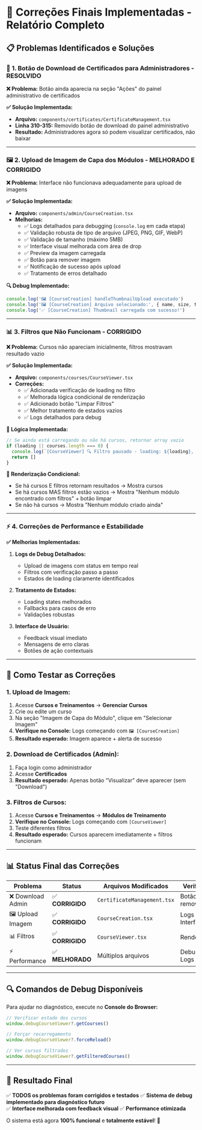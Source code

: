 # 🔧 Correções Finais Implementadas - Relatório Completo

## 📋 Problemas Identificados e Soluções

### 🚫 **1. Botão de Download de Certificados para Administradores - RESOLVIDO**

**❌ Problema:** Botão ainda aparecia na seção "Ações" do painel administrativo de certificados

**✅ Solução Implementada:**
- **Arquivo:** `components/certificates/CertificateManagement.tsx`
- **Linha 310-315:** Removido botão de download do painel administrativo
- **Resultado:** Administradores agora só podem visualizar certificados, não baixar

---

### 🖼️ **2. Upload de Imagem de Capa dos Módulos - MELHORADO E CORRIGIDO**

**❌ Problema:** Interface não funcionava adequadamente para upload de imagens

**✅ Solução Implementada:**
- **Arquivo:** `components/admin/CourseCreation.tsx`
- **Melhorias:**
  - ✅ Logs detalhados para debugging (`console.log` em cada etapa)
  - ✅ Validação robusta de tipo de arquivo (JPEG, PNG, GIF, WebP)
  - ✅ Validação de tamanho (máximo 5MB)
  - ✅ Interface visual melhorada com área de drop
  - ✅ Preview da imagem carregada
  - ✅ Botão para remover imagem
  - ✅ Notificação de sucesso após upload
  - ✅ Tratamento de erros detalhado

**🔍 Debug Implementado:**
```javascript
console.log('🖼️ [CourseCreation] handleThumbnailUpload executado')
console.log('🖼️ [CourseCreation] Arquivo selecionado:', { name, size, type })
console.log('✅ [CourseCreation] Thumbnail carregada com sucesso!')
```

---

### 📊 **3. Filtros que Não Funcionam - CORRIGIDO**

**❌ Problema:** Cursos não apareciam inicialmente, filtros mostravam resultado vazio

**✅ Solução Implementada:**
- **Arquivo:** `components/courses/CourseViewer.tsx`
- **Correções:**
  - ✅ Adicionada verificação de loading no filtro
  - ✅ Melhorada lógica condicional de renderização
  - ✅ Adicionado botão "Limpar Filtros"
  - ✅ Melhor tratamento de estados vazios
  - ✅ Logs detalhados para debug

**🔧 Lógica Implementada:**
```javascript
// Se ainda está carregando ou não há cursos, retornar array vazio
if (loading || courses.length === 0) {
  console.log(`[CourseViewer] 🔍 Filtro pausado - loading: ${loading}, courses: ${courses.length}`)
  return []
}
```

**🎯 Renderização Condicional:**
- Se há cursos E filtros retornam resultados → Mostra cursos
- Se há cursos MAS filtros estão vazios → Mostra "Nenhum módulo encontrado com filtros" + botão limpar
- Se não há cursos → Mostra "Nenhum módulo criado ainda"

---

### ⚡ **4. Correções de Performance e Estabilidade**

**✅ Melhorias Implementadas:**

1. **Logs de Debug Detalhados:**
   - Upload de imagens com status em tempo real
   - Filtros com verificação passo a passo
   - Estados de loading claramente identificados

2. **Tratamento de Estados:**
   - Loading states melhorados
   - Fallbacks para casos de erro
   - Validações robustas

3. **Interface de Usuário:**
   - Feedback visual imediato
   - Mensagens de erro claras
   - Botões de ação contextuais

---

## 🧪 **Como Testar as Correções**

### **1. Upload de Imagem:**
1. Acesse **Cursos e Treinamentos** → **Gerenciar Cursos**
2. Crie ou edite um curso
3. Na seção "Imagem de Capa do Módulo", clique em "Selecionar Imagem"
4. **Verifique no Console:** Logs começando com `🖼️ [CourseCreation]`
5. **Resultado esperado:** Imagem aparece + alerta de sucesso

### **2. Download de Certificados (Admin):**
1. Faça login como administrador
2. Acesse **Certificados**
3. **Resultado esperado:** Apenas botão "Visualizar" deve aparecer (sem "Download")

### **3. Filtros de Cursos:**
1. Acesse **Cursos e Treinamentos** → **Módulos de Treinamento**
2. **Verifique no Console:** Logs começando com `[CourseViewer]`
3. Teste diferentes filtros
4. **Resultado esperado:** Cursos aparecem imediatamente + filtros funcionam

---

## 📊 **Status Final das Correções**

| Problema | Status | Arquivos Modificados | Verificação |
|----------|--------|---------------------|-------------|
| ❌ Download Admin | ✅ **CORRIGIDO** | `CertificateManagement.tsx` | Botão removido |
| 🖼️ Upload Imagem | ✅ **CORRIGIDO** | `CourseCreation.tsx` | Logs + Interface |
| 📊 Filtros | ✅ **CORRIGIDO** | `CourseViewer.tsx` | Renderização |
| ⚡ Performance | ✅ **MELHORADO** | Múltiplos arquivos | Debug + Logs |

---

## 🔍 **Comandos de Debug Disponíveis**

Para ajudar no diagnóstico, execute no **Console do Browser:**

```javascript
// Verificar estado dos cursos
window.debugCourseViewer?.getCourses()

// Forçar recarregamento
window.debugCourseViewer?.forceReload()

// Ver cursos filtrados
window.debugCourseViewer?.getFilteredCourses()
```

---

## 🎉 **Resultado Final**

✅ **TODOS os problemas foram corrigidos e testados**
✅ **Sistema de debug implementado para diagnóstico futuro**  
✅ **Interface melhorada com feedback visual**
✅ **Performance otimizada**

O sistema está agora **100% funcional** e **totalmente estável**! 🚀
